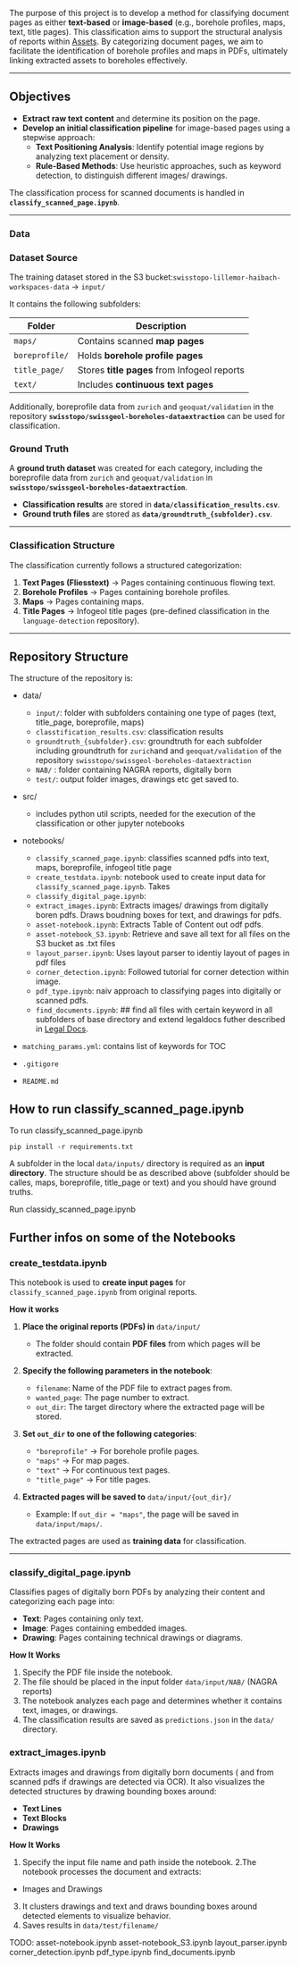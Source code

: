 The purpose of this project is to develop a method for classifying document pages as either **text-based** or **image-based** (e.g., borehole profiles, maps, text, title pages). This classification aims to support the structural analysis of reports within [Assets](assets.swissgeol.ch). By categorizing document pages, we aim to facilitate the identification of borehole profiles and maps in PDFs, ultimately linking extracted assets to boreholes effectively.

---

## **Objectives**

- **Extract raw text content** and determine its position on the page.
- **Develop an initial classification pipeline** for image-based pages using a stepwise approach:
    - **Text Positioning Analysis**: Identify potential image regions by analyzing text placement or density.
    - **Rule-Based Methods**: Use heuristic approaches, such as keyword detection, to distinguish different images/ drawings.

The classification process for scanned documents is handled in **`classify_scanned_page.ipynb`**.

---

### Data

### **Dataset Source**

The training dataset stored in the S3 bucket:`swisstopo-lillemor-haibach-workspaces-data` ->  `input/`

It contains the following subfolders:  

| Folder      | Description |
|-------------|-------------|
| `maps/`     | Contains scanned **map pages** |
| `boreprofile/` | Holds **borehole profile pages** |
| `title_page/` | Stores **title pages** from Infogeol reports |
| `text/`     | Includes **continuous text pages** |

Additionally, boreprofile data from `zurich` and `geoquat/validation` in the repository **`swisstopo/swissgeol-boreholes-dataextraction`** can be used for classification.  

### **Ground Truth**  

A **ground truth dataset** was created for each category, including the boreprofile data from `zurich` and `geoquat/validation` in **`swisstopo/swissgeol-boreholes-dataextraction`**.  

- **Classification results** are stored in **`data/classification_results.csv`**.  
- **Ground truth files** are stored as **`data/groundtruth_{subfolder}.csv`**.

---

### Classification Structure

The classification currently follows a structured categorization:


1. **Text Pages (Fliesstext)** → Pages containing continuous flowing text.  
2. **Borehole Profiles** → Pages containing borehole profiles.  
3. **Maps** → Pages containing maps.  
4. **Title Pages** → Infogeol title pages (pre-defined classification in the `language-detection` repository).  

---

## Repository Structure

The structure of the repository is:
- data/
    - `input/`: folder with subfolders containing one type of pages (text, title_page, boreprofile, maps)
    -  `classtification_results.csv`: classification results
    - `groundtruth_{subfolder}.csv`: groundtruth for each subfolder including groundtruth for `zurich`and and `geoquat/validation` of the repository `swisstopo/swissgeol-boreholes-dataextraction`
    - `NAB/` : folder containing NAGRA reports, digitally born
    - `test/`: output folder images, drawings etc get saved to.
- src/
    - includes python util scripts, needed for the execution of the classification or other jupyter notebooks
- notebooks/
    - `classify_scanned_page.ipynb`: classifies scanned pdfs into text, maps, boreprofile, infogeol title page
    - `create_testdata.ipynb`: notebook used to create input data for `classify_scanned_page.ipynb`. Takes 
    - `classify_digital_page.ipynb`:
    - `extract_images.ipynb`: Extracts images/ drawings from digitally boren pdfs. Draws boudning boxes for text, and drawings for pdfs.
    - `asset-notebook.ipynb`: Extracts Table of Content out odf pdfs.
    - `asset-notebook_S3.ipynb`: Retrieve and save all text for all files on the S3 bucket as .txt files
    - `layout_parser.ipynb`: Uses layout parser to identiy layout of pages in pdf files
    - `corner_detection.ipynb`: Followed tutorial for corner detection within image.
    - `pdf_type.ipynb`: naiv approach to classifying pages into digitally or scanned pdfs.
    - `find_documents.ipynb`: ## find all files with certain keyword in all subfolders of base directory and extend legaldocs futher described in [Legal Docs](https://ltwiki.adr.admin.ch:8443/pages/viewpage.action?pageId=637241440&spaceKey=LG&title=Legal%2BDocs).

- `matching_params.yml`: contains list of keywords for TOC
- `.gitigore`
- `README.md`

## How to run classify_scanned_page.ipynb

To run classify_scanned_page.ipynb 
```
pip install -r requirements.txt
```
A subfolder in the local `data/inputs/` directory is required as an **input directory**. 
The structure should be as described above (subfolder should be calles, maps, boreprofile, title_page or text) and you should have ground truths.

Run classidy_scanned_page.ipynb


## Further infos on some of the Notebooks

### create_testdata.ipynb

This notebook is used to **create input pages** for `classify_scanned_page.ipynb` from original reports.

**How it works**
1. **Place the original reports (PDFs) in** `data/input/`  
   - The folder should contain **PDF files** from which pages will be extracted.

2. **Specify the following parameters in the notebook**:  
   - `filename`: Name of the PDF file to extract pages from.  
   - `wanted_page`: The page number to extract.  
   - `out_dir`: The target directory where the extracted page will be stored.

3. **Set `out_dir` to one of the following categories**:  
   - `"boreprofile"` → For borehole profile pages.  
   - `"maps"` → For map pages.  
   - `"text"` → For continuous text pages.  
   - `"title_page"` → For title pages.  

4. **Extracted pages will be saved to** `data/input/{out_dir}/`  
   - Example: If `out_dir = "maps"`, the page will be saved in `data/input/maps/`.  

The extracted pages are used as **training data** for classification.

--- 
### classify_digital_page.ipynb
Classifies pages of digitally born PDFs by analyzing their content and categorizing each page into:
- **Text**: Pages containing only text.
- **Image**: Pages containing embedded images.
- **Drawing**: Pages containing technical drawings or diagrams.

**How It Works**
1. Specify the PDF file inside the notebook.
2. The file should be placed in the input folder `data/input/NAB/` (NAGRA reports)
3. The notebook analyzes each page and determines whether it contains text, images, or drawings.
4. The classification results are saved as `predictions.json` in the `data/` directory.

### extract_images.ipynb

Extracts images and drawings from digitally born documents ( and from scanned pdfs if drawings are detected via OCR). It also visualizes the detected structures by drawing bounding boxes around:
- **Text Lines**
- **Text Blocks**
- **Drawings**

**How It Works**

1. Specify the input file name and path inside the notebook.
2.The notebook processes the document and extracts:
- Images and Drawings
3. It clusters drawings and text and draws bounding boxes around detected elements to visualize  behavior.
4. Saves results in `data/test/filename/`


TODO:
asset-notebook.ipynb
asset-notebook_S3.ipynb
layout_parser.ipynb
corner_detection.ipynb
pdf_type.ipynb
find_documents.ipynb

